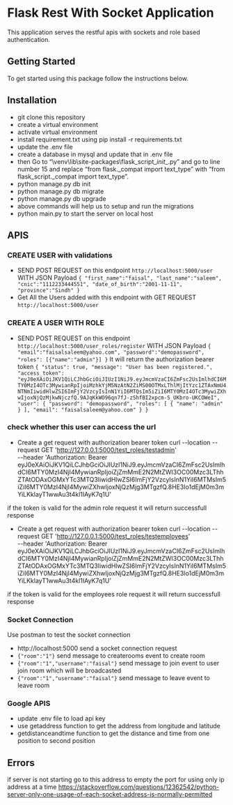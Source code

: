 # Flask Rest With Socket Application
This application serves the restful apis with sockets and role based authentication.
## Getting Started
To get started using this package follow the instructions below.

## Installation
 - git clone this repository
 - create a virtual environment
 - activate virtual environment
 - install requirement.txt using pip install -r requirements.txt
 - update the .env file
 - create a database in mysql and update that in .env file
 - then Go to “\venv\lib\site-packages\flask_script\__init__.py” and go to line number 15 and replace “from flask._compat import text_type” with “from flask_script._compat import text_type”.
  - python manage.py db init
  - python manage.py db migrate
  - python manage.py db upgrade
  - above commands will help us to setup and run the migrations
  - python main.py to start the server on local host

  ## APIS
  ### CREATE USER with validations
  - SEND POST REQUEST on this endpoint `http://localhost:5000/user` WITH JSON Payload
  `
  {
    "first_name":"faisal",
    "last_name":"saleem",
    "cnic":"1112233444551",
    "date_of_birth":"2001-11-11",
    "province":"Sindh"
}
`
- Get All the Users added with this endpoint with GET REQUEST `http://localhost:5000/user`

### CREATE A USER WITH ROLE
- SEND POST REQUEST on this endpoint `http://localhost:5000/user_roles/register` WITH JSON Payload
  `
{
    "email":"faisalsaleem@yahoo.com",
    "password":"demopassword",
    "roles": [{"name":"admin"}]
}
`
It will return the authorization bearer token
`{
    "status": true,
    "message": "User has been registered.",
    "access_token": "eyJ0eXAiOiJKV1QiLCJhbGciOiJIUzI1NiJ9.eyJmcmVzaCI6ZmFsc2UsImlhdCI6MTY0MzI4OTc3MywianRpIjoiMzhkYjM5NzAtN2ZiMS00OTMxLThlMjItYzc1ZTAxNmU4NTNmIiwidHlwZSI6ImFjY2VzcyIsInN1YiI6MTQsIm5iZiI6MTY0MzI4OTc3MywiZXhwIjoxNjQzMjkwNjczfQ.9AJqKkWO96qn7fJ-zShfBI2xpcm-S_UKbro-UKCOWeI",
    "user": {
        "password": "demopassword",
        "roles": [
            {
                "name": "admin"
            }
        ],
        "email": "faisalsaleem@yahoo.com"
    }
}`

### check whether this user can access the url
 - Create a get request with authorization bearer token 
curl --location --request GET 'http://127.0.0.1:5000/test_roles/testadmin' \
--header 'Authorization: Bearer eyJ0eXAiOiJKV1QiLCJhbGciOiJIUzI1NiJ9.eyJmcmVzaCI6ZmFsc2UsImlhdCI6MTY0MzI4NjI4MywianRpIjoiZjZmMmE2N2MtZWI3OC00Mzc3LThhZTAtODAxOGMxYTc3MTQ3IiwidHlwZSI6ImFjY2VzcyIsInN1YiI6MTMsIm5iZiI6MTY0MzI4NjI4MywiZXhwIjoxNjQzMjg3MTgzfQ.8HE3Io1dEjM0m3mYiLKklayT1wwAu3t4kl1IAyK7q1U'

if the token is valid for the admin role request it will return successfull response

- Create a get request with authorization bearer token 
curl --location --request GET 'http://127.0.0.1:5000/test_roles/testemployees' \
--header 'Authorization: Bearer eyJ0eXAiOiJKV1QiLCJhbGciOiJIUzI1NiJ9.eyJmcmVzaCI6ZmFsc2UsImlhdCI6MTY0MzI4NjI4MywianRpIjoiZjZmMmE2N2MtZWI3OC00Mzc3LThhZTAtODAxOGMxYTc3MTQ3IiwidHlwZSI6ImFjY2VzcyIsInN1YiI6MTMsIm5iZiI6MTY0MzI4NjI4MywiZXhwIjoxNjQzMjg3MTgzfQ.8HE3Io1dEjM0m3mYiLKklayT1wwAu3t4kl1IAyK7q1U'

if the token is valid for the employees role request it will return successfull response

### Socket Connection
Use postman to test the socket connection
- http://localhost:5000 send a socket connection request
- `{"room":"1"}` send message to createrooms event to create room
-  `{"room":"1","username":"faisal"}` send message to join event to user join room which will be broadcasted
- `{"room":"1","username":"faisal"}` send message to leave event to leave room

### Google APIS
- update .env file to load api key
- use getaddress function to get the address from longitude and latitude
- getdistanceandtime function to get the distance and time from one position to second position

## Errors
if server is not starting go to this address to empty the port
for using only ip address at a time
https://stackoverflow.com/questions/12362542/python-server-only-one-usage-of-each-socket-address-is-normally-permitted